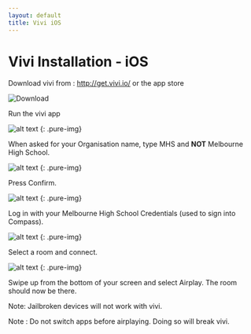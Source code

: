 ```yaml
---
layout: default
title: Vivi iOS
---
```

<div class = "inner links-body fade-in fade-two">
  <div markdown="1">

# Vivi Installation - iOS

Download vivi from : http://get.vivi.io/ or the app store

<img src="http://i.imgur.com/Ck2ALp7.jpg" alt="Download" style="pure-img"/>

Run the vivi app

![alt text][app] {: .pure-img}

When asked for your Organisation name, type MHS and **NOT** Melbourne High School.

![alt text][badName] {: .pure-img}

Press Confirm.

![alt text][goodName] {: .pure-img}

Log in with your Melbourne High School Credentials (used to sign into Compass).

![alt text][login] {: .pure-img}

Select a room and connect.

![alt text][room] {: .pure-img}

Swipe up from the bottom of your screen and select Airplay. The room should now be there.


Note: Jailbroken devices will not work with vivi.

Note : Do not switch apps before airplaying. Doing so will break vivi.

[download]: http://i.imgur.com/Ck2ALp7.jpg

[app]: http://i.imgur.com/27vSYVP.jpg
[goodName]: http://i.imgur.com/DNCkoq6.jpg
[badName]: http://i.imgur.com/DNCkoq6.jpg
[login]: http://i.imgur.com/QpB0wPe.jpg

[room]: http://i.imgur.com/FI3RDmo.jpg

  </div>
</div>